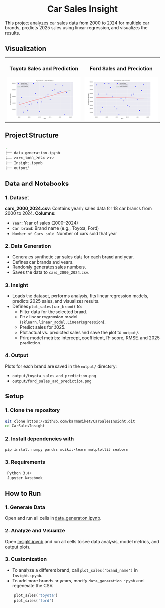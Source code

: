 <h1 align="center">Car Sales Insight</h1>

This project analyzes car sales data from 2000 to 2024 for multiple car brands, predicts 2025 sales using linear regression, and visualizes the results.

## Visualization

<table><tr><td>
    <h3 align="center">Toyota Sales and Prediction</h3> 
      <img src="output/toyota_sales_and_prediction.png" />
    </td><td>
    <h3 align="center">Ford Sales and Prediction</h3> 
      <img src="output/ford_sales_and_prediction.png" />
</td></tr></table>

## Project Structure

```bash
.
├── data_generation.ipynb
├── cars_2000_2024.csv  
├── Insight.ipynb
├── output/                           
```

## Data and Notebooks

### 1. Dataset

**cars_2000_2024.csv**: Contains yearly sales data for 18 car brands from 2000 to 2024.
**Columns:**
- `Year`: Year of sales (2000–2024)
- `Car brand`: Brand name (e.g., Toyota, Ford)
- `Number of Cars sold`: Number of cars sold that year

### 2. Data Generation

- Generates synthetic car sales data for each brand and year.
- Defines car brands and years.
- Randomly generates sales numbers.
- Saves the data to `cars_2000_2024.csv`.

### 3. Insight

- Loads the dataset, performs analysis, fits linear regression models, predicts 2025 sales, and visualizes results.
- Defines `plot_sales(car_brand)` to:
    - Filter data for the selected brand.
    - Fit a linear regression model (`sklearn.linear_model.LinearRegression`).
    - Predict sales for 2025.
    - Plot actual vs. predicted sales and save the plot to `output/`.
    - Print model metrics: intercept, coefficient, R² score, RMSE, and 2025 prediction.

### 4. Output

Plots for each brand are saved in the `output/` directory:
- `output/toyota_sales_and_prediction.png`
- `output/ford_sales_and_prediction.png`

## Setup

### 1. Clone the repository

```sh
git clone https://github.com/karmaniket/CarSalesInsight.git
cd CarSalesInsight
```

### 2. Install dependencies with

```sh
pip install numpy pandas scikit-learn matplotlib seaborn
```

### 3. Requirements

```sh
 Python 3.8+
 Jupyter Notebook
```

## How to Run

### 1. Generate Data

Open and run all cells in [data_generation.ipynb](data_generation.ipynb).

### 2. Analyze and Visualize

Open [Insight.ipynb](Insight.ipynb) and run all cells to see data analysis, model metrics, and output plots.

### 3. Customization

- To analyze a different brand, call `plot_sales('brand_name')` in `Insight.ipynb`.
- To add more brands or years, modify `data_generation.ipynb` and regenerate the CSV.

```python
    plot_sales('toyota')
    plot_sales('ford')
```
